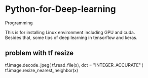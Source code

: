 # Python-for-Deep-learning
Programming

This is for installing Linux environment including GPU and cuda.  
Besides that, some tips of deep learning in tensorflow and keras.  
  
## problem with tf resize  
tf.image.decode_jpeg( tf.read_file(x), dct = "INTEGER_ACCURATE" )  
tf.image.resize_nearest_neighbor(x)  
